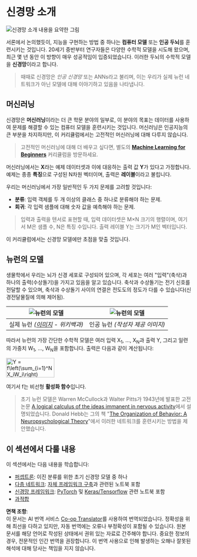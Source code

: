 <!--
CO_OP_TRANSLATOR_METADATA:
{
  "original_hash": "1c6b8c7c1778a35fc1139b7f2aecb7b3",
  "translation_date": "2025-08-24T21:33:48+00:00",
  "source_file": "lessons/3-NeuralNetworks/README.md",
  "language_code": "ko"
}
-->
# 신경망 소개

![신경망 소개 내용을 요약한 그림](../../../../translated_images/ai-neuralnetworks.1c687ae40bc86e834f497844866a26d3e0886650a67a4bbe29442e2f157d3b18.ko.png)

서론에서 논의했듯이, 지능을 구현하는 방법 중 하나는 **컴퓨터 모델** 또는 **인공 두뇌**를 훈련시키는 것입니다. 20세기 중반부터 연구자들은 다양한 수학적 모델을 시도해 왔으며, 최근 몇 년 동안 이 방향이 매우 성공적임이 입증되었습니다. 이러한 두뇌의 수학적 모델을 **신경망**이라고 합니다.

> 때때로 신경망은 *인공 신경망* 또는 ANNs라고 불리며, 이는 우리가 실제 뉴런 네트워크가 아닌 모델에 대해 이야기하고 있음을 나타냅니다.

## 머신러닝

신경망은 **머신러닝**이라는 더 큰 학문 분야의 일부로, 이 분야의 목표는 데이터를 사용하여 문제를 해결할 수 있는 컴퓨터 모델을 훈련시키는 것입니다. 머신러닝은 인공지능의 큰 부분을 차지하지만, 이 커리큘럼에서는 고전적인 머신러닝에 대해 다루지 않습니다.

> 고전적인 머신러닝에 대해 더 배우고 싶다면, 별도의 **[Machine Learning for Beginners](http://github.com/microsoft/ml-for-beginners)** 커리큘럼을 방문하세요.

머신러닝에서는 **X**라는 예제 데이터셋과 이에 대응하는 출력 값 **Y**가 있다고 가정합니다. 예제는 종종 **특징**으로 구성된 N차원 벡터이며, 출력은 **레이블**이라고 불립니다.

우리는 머신러닝에서 가장 일반적인 두 가지 문제를 고려할 것입니다:

* **분류**: 입력 객체를 두 개 이상의 클래스 중 하나로 분류해야 하는 문제.
* **회귀**: 각 입력 샘플에 대해 숫자 값을 예측해야 하는 문제.

> 입력과 출력을 텐서로 표현할 때, 입력 데이터셋은 M×N 크기의 행렬이며, 여기서 M은 샘플 수, N은 특징 수입니다. 출력 레이블 Y는 크기가 M인 벡터입니다.

이 커리큘럼에서는 신경망 모델에만 초점을 맞출 것입니다.

## 뉴런의 모델

생물학에서 우리는 뇌가 신경 세포로 구성되어 있으며, 각 세포는 여러 "입력"(축삭)과 하나의 출력(수상돌기)을 가지고 있음을 알고 있습니다. 축삭과 수상돌기는 전기 신호를 전달할 수 있으며, 축삭과 수상돌기 사이의 연결은 전도도의 정도가 다를 수 있습니다(신경전달물질에 의해 제어됨).

![뉴런의 모델](../../../../translated_images/synapse-wikipedia.ed20a9e4726ea1c6a3ce8fec51c0b9bec6181946dca0fe4e829bc12fa3bacf01.ko.jpg) | ![뉴런의 모델](../../../../translated_images/artneuron.1a5daa88d20ebe6f5824ddb89fba0bdaaf49f67e8230c1afbec42909df1fc17e.ko.png)
----|----
실제 뉴런 *([이미지](https://en.wikipedia.org/wiki/Synapse#/media/File:SynapseSchematic_lines.svg) - 위키백과)* | 인공 뉴런 *(작성자 제공 이미지)*

따라서 뉴런의 가장 간단한 수학적 모델은 여러 입력 X<sub>1</sub>, ..., X<sub>N</sub>과 출력 Y, 그리고 일련의 가중치 W<sub>1</sub>, ..., W<sub>N</sub>을 포함합니다. 출력은 다음과 같이 계산됩니다:

<img src="images/netout.png" alt="Y = f\left(\sum_{i=1}^N X_iW_i\right)" width="131" height="53" align="center"/>

여기서 f는 비선형 **활성화 함수**입니다.

> 초기 뉴런 모델은 Warren McCullock과 Walter Pitts가 1943년에 발표한 고전 논문 [A logical calculus of the ideas immanent in nervous activity](https://www.cs.cmu.edu/~./epxing/Class/10715/reading/McCulloch.and.Pitts.pdf)에서 설명되었습니다. Donald Hebb는 그의 책 "[The Organization of Behavior: A Neuropsychological Theory](https://books.google.com/books?id=VNetYrB8EBoC)"에서 이러한 네트워크를 훈련시키는 방법을 제안했습니다.

## 이 섹션에서 다룰 내용

이 섹션에서는 다음 내용을 학습합니다:
* [퍼셉트론](03-Perceptron/README.md): 이진 분류를 위한 초기 신경망 모델 중 하나
* [다층 네트워크](04-OwnFramework/README.md): [자체 프레임워크 구축](../../../../lessons/3-NeuralNetworks/04-OwnFramework/OwnFramework.ipynb)과 관련된 노트북 포함
* [신경망 프레임워크](05-Frameworks/README.md): [PyTorch](../../../../lessons/3-NeuralNetworks/05-Frameworks/IntroPyTorch.ipynb) 및 [Keras/Tensorflow](../../../../lessons/3-NeuralNetworks/05-Frameworks/IntroKerasTF.ipynb) 관련 노트북 포함
* [과적합](../../../../lessons/3-NeuralNetworks/05-Frameworks)

**면책 조항**:  
이 문서는 AI 번역 서비스 [Co-op Translator](https://github.com/Azure/co-op-translator)를 사용하여 번역되었습니다. 정확성을 위해 최선을 다하고 있지만, 자동 번역에는 오류나 부정확성이 포함될 수 있습니다. 원본 문서를 해당 언어로 작성된 상태에서 권위 있는 자료로 간주해야 합니다. 중요한 정보의 경우, 전문적인 인간 번역을 권장합니다. 이 번역 사용으로 인해 발생하는 오해나 잘못된 해석에 대해 당사는 책임을 지지 않습니다.